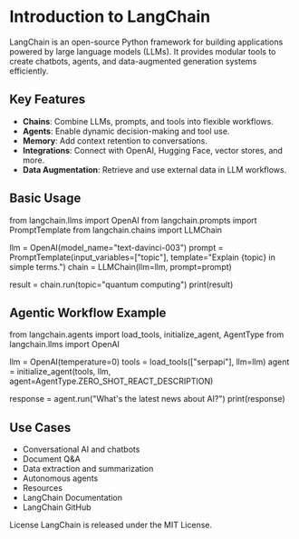 # Introduction to LangChain

LangChain is an open-source Python framework for building applications powered by large language models (LLMs). It provides modular tools to create chatbots, agents, and data-augmented generation systems efficiently.

## Key Features

- **Chains**: Combine LLMs, prompts, and tools into flexible workflows.
- **Agents**: Enable dynamic decision-making and tool use.
- **Memory**: Add context retention to conversations.
- **Integrations**: Connect with OpenAI, Hugging Face, vector stores, and more.
- **Data Augmentation**: Retrieve and use external data in LLM workflows.


## Basic Usage

from langchain.llms import OpenAI
from langchain.prompts import PromptTemplate
from langchain.chains import LLMChain

llm = OpenAI(model_name="text-davinci-003")
prompt = PromptTemplate(input_variables=["topic"], template="Explain {topic} in simple terms.")
chain = LLMChain(llm=llm, prompt=prompt)

result = chain.run(topic="quantum computing")
print(result)


## Agentic Workflow Example

from langchain.agents import load_tools, initialize_agent, AgentType
from langchain.llms import OpenAI

llm = OpenAI(temperature=0)
tools = load_tools(["serpapi"], llm=llm)
agent = initialize_agent(tools, llm, agent=AgentType.ZERO_SHOT_REACT_DESCRIPTION)

response = agent.run("What's the latest news about AI?")
print(response)

## Use Cases

* Conversational AI and chatbots
* Document Q&A
* Data extraction and summarization
* Autonomous agents
* Resources
* LangChain Documentation
* LangChain GitHub

License
LangChain is released under the MIT License.